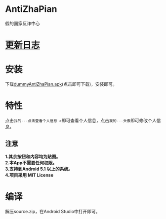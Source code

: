 # AntiZhaPian
假的国家反诈中心  
# [更新日志](https://github.com/Blackmesa-Canteen/AntiZhaPian/blob/main/CHANGELOG.md)

# 安装
下载[dummyAntiZhaPian.apk](https://github.com/Blackmesa-Canteen/AntiZhaPian/blob/main/dummyAntiZhaPian.apk)(点击即可下载)，安装即可。    
# 特性  
点击```我的---点击查看个人信息 >```即可查看个人信息，点击```我的---头像```即可修改个人信息。    
## 注意
**1.其余按钮和内容均为贴图。**  
**2.本App不需要任何权限。**  
**3.支持到Android 5.1 以上的系统。**  
**4.项目采用 MIT License**

# 编译
解压source.zip，在Android Studio中打开即可。
